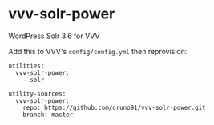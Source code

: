 # vvv-solr-power

WordPress Solr 3.6 for VVV

Add this to VVV's `config/config.yml` then reprovision:

```
utilities:
  vvv-solr-power:
    - solr

utility-sources:
  vvv-solr-power:
    repo: https://github.com/cruno91/vvv-solr-power.git
    branch: master
```
